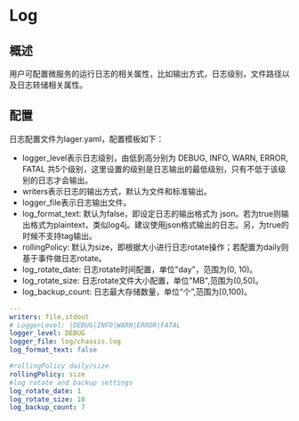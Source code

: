 # Log
## 概述

用户可配置微服务的运行日志的相关属性，比如输出方式，日志级别，文件路径以及日志转储相关属性。

## 配置

日志配置文件为lager.yaml，配置模板如下：

- logger_level表示日志级别，由低到高分别为 DEBUG, INFO, WARN, ERROR, FATAL 共5个级别，这里设置的级别是日志输出的最低级别，只有不低于该级别的日志才会输出。
- writers表示日志的输出方式，默认为文件和标准输出。
- logger_file表示日志输出文件。
- log_format_text: 默认为false，即设定日志的输出格式为 json。若为true则输出格式为plaintext，类似log4j。建议使用json格式输出的日志。另，为true的时候不支持tag输出。
- rollingPolicy: 默认为size，即根据大小进行日志rotate操作；若配置为daily则基于事件做日志rotate。
- log_rotate_date: 日志rotate时间配置，单位"day"，范围为(0, 10)。
- log_rotate_size: 日志rotate文件大小配置，单位"MB",范围为(0,50)。
- log_backup_count: 日志最大存储数量，单位“个”,范围为[0,100)。

```yaml
---
writers: file,stdout
# LoggerLevel: |DEBUG|INFO|WARN|ERROR|FATAL
logger_level: DEBUG
logger_file: log/chassis.log
log_format_text: false

#rollingPolicy daily/size
rollingPolicy: size
#log rotate and backup settings
log_rotate_date: 1
log_rotate_size: 10
log_backup_count: 7
```
